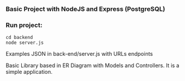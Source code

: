 ### Basic Project with NodeJS and Express (PostgreSQL)

### Run project:
```
cd backend
node server.js
```

Examples JSON in back-end/server.js with URLs endpoints

Basic Library based in ER Diagram with Models and Controllers. It is a simple application.
